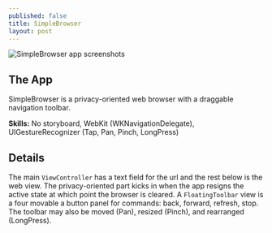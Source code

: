 ```yaml
---
published: false
title: SimpleBrowser
layout: post
---
```

![SimpleBrowser app screenshots](http://drjackl.github.io/simplebrowser.png)

## The App
SimpleBrowser is a privacy-oriented web browser with a draggable navigation toolbar.

**Skills:** No storyboard, WebKit (WKNavigationDelegate), UIGestureRecognizer (Tap, Pan, Pinch, LongPress)

## Details
The main `ViewController` has a text field for the url and the rest below is the web view. The privacy-oriented part kicks in when the app resigns the active state at which point the browser is cleared. A `FloatingToolbar` view is a four movable a button panel for commands: back, forward, refresh, stop. The toolbar may also be moved (Pan), resized (Pinch), and rearranged (LongPress).